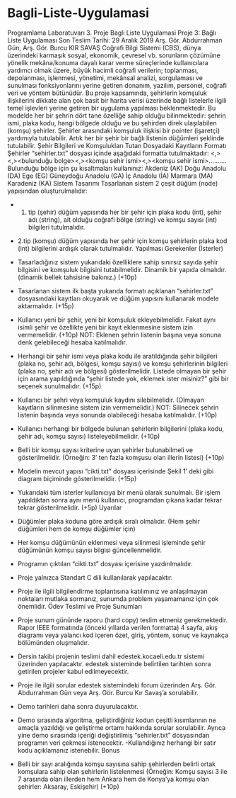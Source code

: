 # Bagli-Liste-Uygulamasi
Programlama Laboratuvarı 3. Proje Bagli Liste Uygulamasi
Proje 3: Bağlı Liste Uygulaması
Son Teslim Tarihi: 29 Aralık 2019
Arş. Gör. Abdurrahman Gün, Arş. Gör. Burcu KIR SAVAŞ
  Coğrafi Bilgi Sistemi (CBS), dünya üzerindeki karmaşık sosyal, ekonomik, 
çevresel vb. sorunların çözümüne yönelik mekâna/konuma dayalı karar verme süreçlerinde kullanıcılara
yardımcı olmak üzere, büyük hacimli coğrafi verilerin; toplanması, depolanması, işlenmesi, yönetimi,
mekânsal analizi, sorgulaması ve sunulması fonksiyonlarını yerine getiren donanım, yazılım, personel, coğrafi veri ve
yöntem bütünüdür. Bu proje kapsamında, şehirlerin komşuluk ilişkilerini dikkate alan çok basit bir harita verisi üzerinde
bağlı listelerle ilgili temel işlevleri yerine getiren bir uygulama yapılması beklenmektedir.
  Bu modelde her bir şehrin dört tane özelliğe sahip olduğu bilinmektedir:
şehrin ismi, plaka kodu, hangi bölgede olduğu ve bu şehirden direk ulaşılabilen (komşu) şehirler. 
Şehirler arasındaki komşuluk ilişkisi bir pointer (işaretçi) yardımıyla tutulabilir. 
Artık her bir şehir bir bağlı listenin düğümleri şeklinde tutulabilir. 
Şehir Bilgileri ve Komşulukları Tutan Dosyadaki Kayıtların Formatı
Şehirler “sehirler.txt” dosyası içinde aşağıdaki formatta tutulmaktadır:
<plaka kodu><,><sehir ismi><,><bulunduğu bolge><,><komşu sehir ismi><,><komşu sehir ismi>……….
Bulunduğu bölge için şu kısaltmaları kullanınız: 
Akdeniz (AK)
Doğu Anadolu (DA)
Ege (EG)
Güneydoğu Anadolu (GA)
İç Anadolu (İA)
Marmara (MA) 
Karadeniz (KA)
Sistem Tasarımı
Tasarlanan sistem 2 çeşit düğüm (node) yapısından oluşturulmalıdır:
- 1. tip (şehir) düğüm yapısında her bir şehir için plaka kodu (int), şehir adı (string), ait olduğu coğrafi
bölge (string) ve komşu sayısı (int) bilgileri tutulmalıdır.
- 2.tip (komşu) düğüm yapısında her şehir için komşu şehirlerin plaka kod (int) bilgilerini ardışık olarak
tutulmalıdır.
Yapılması Gerekenler (İsterler)
- Tasarladığınız sistem yukarıdaki özelliklere sahip sınırsız sayıda şehir bilgisini ve komşuluk bilgisini
tutabilmelidir. Dinamik bir yapıda olmalıdır. (dinamik bellek tahsisine bakınız.) (+10p)
- Tasarlanan sistem ilk başta yukarıda formatı açıklanan “sehirler.txt” dosyasındaki kayıtları okuyarak ve
düğüm yapısını kullanarak modele aktarmalıdır. (+15p)
- Kullanıcı yeni bir şehir, yeni bir komşuluk ekleyebilmelidir. Fakat aynı isimli şehir ve özellikte yeni bir
kayıt eklenmesine sistem izin vermemelidir. (+10p)
NOT: Eklenen şehrin listenin başına veya sonuna denk gelebileceği hesaba katılmalıdır.

- Herhangi bir şehir ismi veya plaka kodu ile aratıldığında şehir bilgileri (plaka no, şehir adı, bölgesi,
komşu sayısı) ve komşu şehirlerinin bilgileri (plaka no, şehir adı ve bölgesi) gösterilmelidir. Listede
olmayan bir şehir için arama yapıldığında “şehir listede yok, eklemek ister misiniz?” gibi bir seçenek
sunulmalıdır. (+15p)
- Kullanıcı bir şehri veya komşuluk kaydını silebilmelidir. (Olmayan kayıtların silinmesine sistem izin
vermemelidir.) NOT: Silinecek şehrin listenin başında veya sonunda olabileceği hesaba katılmalıdır.
(+10p)
- Kullanıcı herhangi bir bölgede bulunan şehirlerin bilgilerini (plaka kodu, şehir adı, komşu sayısı)
listeleyebilmelidir. (+10p)
- Belli bir komşu sayısı kriterine uyan şehirler bulunabilmeli ve gösterilmelidir. (Örneğin: 3’ ten fazla
komşusu olan illerin listesi) (+10p)
- Modelin mevcut yapısı “cikti.txt” dosyası içerisinde Şekil 1’ deki gibi diagram biçiminde gösterilmelidir.
(+15p)
- Yukarıdaki tüm isterler kullanıcıya bir menü olarak sunulmalı. Bir işlem yapıldıktan sonra aynı menü
kullanıcı, programdan çıkana kadar tekrar tekrar gösterilmelidir. (+5p)
Uyarılar
- Düğümler plaka koduna göre ardışık sıralı olmalıdır. (Hem şehir düğümleri hem de komşu düğümler
için)
- Her komşu düğümünün eklenmesi veya silinmesi işleminde şehir düğümünün komşu sayısı bilgisi
güncellenmelidir.
- Programın çıktıları “cikti.txt” dosyası içerisine yazdırılmalıdır.
- Proje yalnızca Standart C dili kullanılarak yapılacaktır.
- Proje ile ilgili bilgilendirme toplantısına katılımınız ve anlaşılmayan noktaları mutlaka sormanız,
sunumda problem yaşamamanız için çok önemlidir.
Ödev Teslimi ve Proje Sunumları
- Proje sunum gününde raporu (hard copy) teslim etmeniz gerekmektedir. Rapor IEEE formatında (önceki
yıllarda verilen formatta) 4 sayfa, akış diagramı veya yalancı kod içeren özet, giriş, yöntem, sonuç ve
kaynakça bölümünden oluşmalıdır.
- Dersin takibi projenin teslimi dahil edestek.kocaeli.edu.tr sistemi üzerinden yapılacaktır. edestek
sisteminde belirtilen tarihten sonra getirilen projeler kabul edilmeyecektir.
- Proje ile ilgili sorular edestek sistemindeki forum üzerinden Arş. Gör. Abdurrahman Gün veya Arş. Gör.
Burcu Kır Savaş’a sorulabilir. 

- Demo tarihleri daha sonra duyurulacaktır.
- Demo sırasında algoritma, geliştirdiğiniz kodun çeşitli kısımlarının ne amaçla yazıldığı ve geliştirme
ortamı hakkında sorular sorulabilir. Ayrıca yine demo sırasında içeriği değiştirilmiş “sehirler.txt”
dosyasından programın veri çekmesi istenecektir.
-Kullandığınız herhangi bir satır kodu açıklamanız istenebilir.
Bonus
- Belli bir sayı aralığında komşu sayısına sahip şehirlerden belirli ortak komşulara sahip olan şehirlerin
listelenmesi (Örneğin: Komşu sayısı 3 ile 7 arasında olan illerden hem Ankara hem de Konya’ya komşu
olan şehirler: Aksaray, Eskişehir) (+10p)
